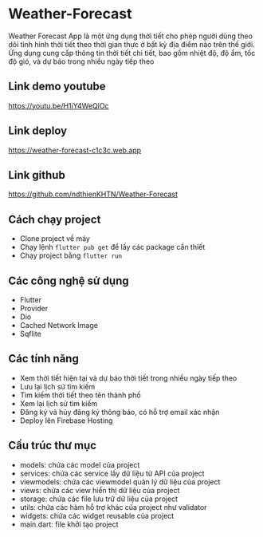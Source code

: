 # Weather-Forecast
Weather Forecast App là một ứng dụng thời tiết cho phép người dùng theo dõi tình hình thời tiết theo thời gian thực ở bất kỳ địa điểm nào trên thế giới. Ứng dụng cung cấp thông tin thời tiết chi tiết, bao gồm nhiệt độ, độ ẩm, tốc độ gió, và dự báo trong nhiều ngày tiếp theo

## Link demo youtube
https://youtu.be/H1jY4WeQlOc
## Link deploy
https://weather-forecast-c1c3c.web.app

## Link github
https://github.com/ndthienKHTN/Weather-Forecast

## Cách chạy project
- Clone project về máy
- Chạy lệnh `flutter pub get` để lấy các package cần thiết
- Chạy project bằng `flutter run`

## Các công nghệ sử dụng
- Flutter
- Provider
- Dio
- Cached Network Image
- Sqflite

## Các tính năng
- Xem thời tiết hiện tại và dự báo thời tiết trong nhiều ngày tiếp theo
- Lưu lại lịch sử tìm kiếm
- Tìm kiếm thời tiết theo tên thành phố
- Xem lại lịch sử tìm kiếm
- Đăng ký và hủy đăng ký thông báo, có hỗ trợ email xác nhận
- Deploy lên Firebase Hosting

## Cấu trúc thư mục 
- models: chứa các model của project
- services: chứa các service lấy dữ liệu từ API của project
- viewmodels: chứa các viewmodel quản lý dữ liệu của project
- views: chứa các view hiển thị dữ liệu của project
- storage: chứa các file lưu trữ dữ liệu của project
- utils: chứa các hàm hỗ trợ khác của project như validator
- widgets: chứa các widget reusable của project
- main.dart: file khởi tạo project